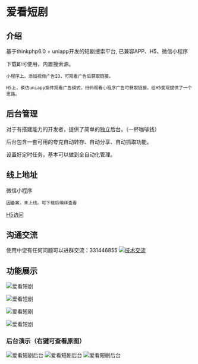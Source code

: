 # 爱看短剧

## 介绍

基于thinkphp6.0 + uniapp开发的短剧搜索平台, 已兼容APP、H5、微信小程序

下载即可使用，内置搜索源。

~~~
小程序上，添加视频广告ID，可观看广告后获取链接。
~~~

~~~
H5上，模仿uniapp插件观看广告模式，扫码观看小程序广告可获取链接，给H5变现提供了一个思路。
~~~

## 后台管理

对于有搭建能力的开发者，提供了简单的独立后台。（一杯咖啡钱）

后台包含一套可用的夸克自动转存、自动分享、自动抓取功能。

设置好定时任务，基本可以做到全自动化管理。

## 线上地址

微信小程序

~~~
因备案，未上线。可下载后编译查看
~~~

[H5访问](https://ai-img.ycubbs.cn/duanju/)

## 沟通交流

使用中您有任何问题可以进群交流：331446855 <a target="_blank" href="https://qm.qq.com/cgi-bin/qm/qr?k=alwjBo-4oy8uA3dN6m9xuevF9hxPn2Mg&jump_from=webapi"><img border="0" src="//pub.idqqimg.com/wpa/images/group.png" alt="技术交流" title="技术交流"></a>

## 功能展示

![爱看短剧](https://files.ycubbs.cn/image/duanju/1.png)

![爱看短剧](https://files.ycubbs.cn/image/duanju/2.png)

![爱看短剧](https://files.ycubbs.cn/image/duanju/3.png)

![爱看短剧](https://files.ycubbs.cn/image/duanju/4.png)

### 后台演示（右键可查看原图）

![爱看短剧后台](https://files.ycubbs.cn/image/duanju/5.png)
![爱看短剧后台](https://files.ycubbs.cn/image/duanju/6.png)
![爱看短剧后台](https://files.ycubbs.cn/image/duanju/7.png)